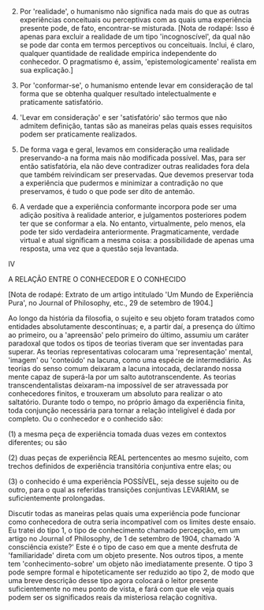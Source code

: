 2. Por 'realidade', o humanismo não significa nada mais do que as outras experiências conceituais ou perceptivas com as quais uma experiência presente pode, de fato, encontrar-se misturada. [Nota de rodapé: Isso é apenas para excluir a realidade de um tipo 'incognoscível', da qual não se pode dar conta em termos perceptivos ou conceituais. Inclui, é claro, qualquer quantidade de realidade empírica independente do conhecedor. O pragmatismo é, assim, 'epistemologicamente' realista em sua explicação.]

3. Por 'conformar-se', o humanismo entende levar em consideração de tal forma que se obtenha qualquer resultado intelectualmente e praticamente satisfatório.

4. 'Levar em consideração' e ser 'satisfatório' são termos que não admitem definição, tantas são as maneiras pelas quais esses requisitos podem ser praticamente realizados.

5. De forma vaga e geral, levamos em consideração uma realidade preservando-a na forma mais não modificada possível. Mas, para ser então satisfatória, ela não deve contradizer outras realidades fora dela que também reivindicam ser preservadas. Que devemos preservar toda a experiência que pudermos e minimizar a contradição no que preservamos, é tudo o que pode ser dito de antemão.

6. A verdade que a experiência conformante incorpora pode ser uma adição positiva à realidade anterior, e julgamentos posteriores podem ter que se conformar a ela. No entanto, virtualmente, pelo menos, ela pode ter sido verdadeira anteriormente. Pragmaticamente, verdade virtual e atual significam a mesma coisa: a possibilidade de apenas uma resposta, uma vez que a questão seja levantada.

IV

A RELAÇÃO ENTRE O CONHECEDOR E O CONHECIDO

[Nota de rodapé: Extrato de um artigo intitulado 'Um Mundo de Experiência Pura', no Journal of Philosophy, etc., 29 de setembro de 1904.]

Ao longo da história da filosofia, o sujeito e seu objeto foram tratados como entidades absolutamente descontínuas; e, a partir daí, a presença do último ao primeiro, ou a 'apreensão' pelo primeiro do último, assumiu um caráter paradoxal que todos os tipos de teorias tiveram que ser inventadas para superar. As teorias representativas colocaram uma 'representação' mental, 'imagem' ou 'conteúdo' na lacuna, como uma espécie de intermediário. As teorias do senso comum deixaram a lacuna intocada, declarando nossa mente capaz de superá-la por um salto autotranscendente. As teorias transcendentalistas deixaram-na impossível de ser atravessada por conhecedores finitos, e trouxeram um absoluto para realizar o ato saltatório. Durante todo o tempo, no próprio âmago da experiência finita, toda conjunção necessária para tornar a relação inteligível é dada por completo. Ou o conhecedor e o conhecido são:

(1) a mesma peça de experiência tomada duas vezes em contextos diferentes; ou são

(2) duas peças de experiência REAL pertencentes ao mesmo sujeito, com trechos definidos de experiência transitória conjuntiva entre elas; ou

(3) o conhecido é uma experiência POSSÍVEL, seja desse sujeito ou de outro, para o qual as referidas transições conjuntivas LEVARIAM, se suficientemente prolongadas.

Discutir todas as maneiras pelas quais uma experiência pode funcionar como conhecedora de outra seria incompatível com os limites deste ensaio. Eu tratei do tipo 1, o tipo de conhecimento chamado percepção, em um artigo no Journal of Philosophy, de 1 de setembro de 1904, chamado 'A consciência existe?' Este é o tipo de caso em que a mente desfruta de 'familiaridade' direta com um objeto presente. Nos outros tipos, a mente tem 'conhecimento-sobre' um objeto não imediatamente presente. O tipo 3 pode sempre formal e hipoteticamente ser reduzido ao tipo 2, de modo que uma breve descrição desse tipo agora colocará o leitor presente suficientemente no meu ponto de vista, e fará com que ele veja quais podem ser os significados reais da misteriosa relação cognitiva.